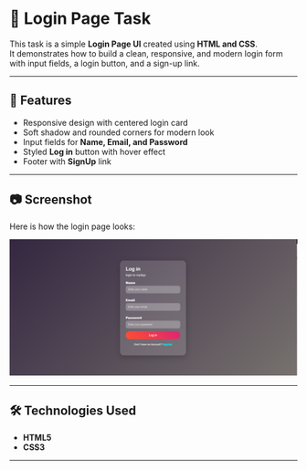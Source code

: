 # 📌 Login Page Task  

This task is a simple **Login Page UI** created using **HTML and CSS**.  
It demonstrates how to build a clean, responsive, and modern login form with input fields, a login button, and a sign-up link.  

---

## 🚀 Features  
- Responsive design with centered login card  
- Soft shadow and rounded corners for modern look  
- Input fields for **Name, Email, and Password**  
- Styled **Log in** button with hover effect  
- Footer with **SignUp** link  

---

## 📷 Screenshot  

Here is how the login page looks:  

 
![alt text](image.png)

---

## 🛠️ Technologies Used  
- **HTML5**  
- **CSS3**  

---



